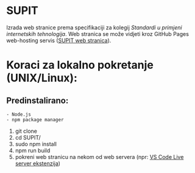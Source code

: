 # SUPIT
Izrada web stranice prema specifikaciji za kolegij *Standardi u primjeni internetskih tehnologija*. Web stranica se može vidjeti kroz GitHub Pages web-hosting servis ([SUPIT web stranica](https://kfurjan.github.io/SUPIT/)).


# Koraci za lokalno pokretanje (UNIX/Linux):
## Predinstalirano:
```
- Node.js
- npm package manager
```

1. git clone 
2. cd SUPIT/
3. sudo npm install
3. npm run build
4. pokreni web stranicu na nekom od web servera (npr: [VS Code Live server ekstenzija](https://marketplace.visualstudio.com/items?itemName=ritwickdey.LiveServer))
